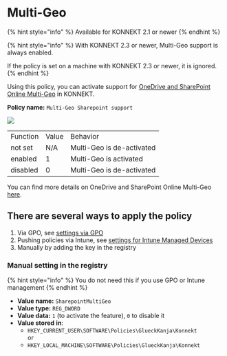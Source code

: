 # Multi-Geo

{% hint style="info" %}
Available for KONNEKT 2.1 or newer
{% endhint %}

{% hint style="info" %}
With KONNEKT 2.3 or newer, Multi-Geo support is always enabled.

If the policy is set on a machine with KONNEKT 2.3 or newer, it is ignored.
{% endhint %}

Using this policy, you can activate support for [OneDrive and SharePoint Online Multi-Geo](https://learn.microsoft.com/en-us/microsoft-365/enterprise/multi-geo-capabilities-in-onedrive-and-sharepoint-online-in-microsoft-365?view=o365-worldwide) in KONNEKT.

**Policy name:** `Multi-Geo Sharepoint support`

![](<../../.gitbook/assets/2022-05-18 16\_42\_33MultiGeo.png>)

|          |       |                            |
| -------- | ----- | -------------------------- |
| Function | Value | Behavior                   |
| not set  | N/A   | Multi-Geo is de-activated  |
| enabled  | 1     | Multi-Geo is  activated    |
| disabled | 0     | Multi-Geo is  de-activated |

You can find more details on OneDrive and SharePoint Online Multi-Geo [here](https://docs.microsoft.com/en-us/microsoft-365/enterprise/multi-geo-capabilities-in-onedrive-and-sharepoint-online-in-microsoft-365?view=o365-worldwide).

## **There are several ways to apply the policy**

1. Via GPO, see [settings via GPO](../management-options/settings-via-gpo.md)
2. Pushing policies via Intune, see [settings for Intune Managed Devices](../management-options/setting-for-intune-managed-devices-1/)
3. Manually by adding the key in the registry

### Manual setting in the registry

{% hint style="info" %}
You do not need this if you use GPO or Intune management
{% endhint %}

* **Value name:** `SharepointMultiGeo`
* **Value type:** `REG_DWORD`
* **Value data:** `1` (to activate the feature), `0` to disable it
* **Value stored** **in**:
  * `HKEY_CURRENT_USER\SOFTWARE\Policies\GlueckKanja\Konnekt`\
    or
  * `HKEY_LOCAL_MACHINE\SOFTWARE\Policies\GlueckKanja\Konnekt`
